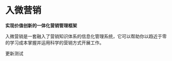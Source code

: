 # 入微营销 #

**实现价值创新的一体化营销管理框架**

入微营销是一套融入了营销知识体系的信息化管理系统，它可以帮助你以趋近于零的学习成本掌握并运用科学的营销方式开展工作。

<!-- 是一套精细化运营的知识体系，致力于帮助创业型公司摆脱日益激烈的市场竞争态势， -->

<!-- 

具体来说，它可以被应用到以下领域：

1.战略设计

2.产品设计

3.股权设计 -->

更新测试